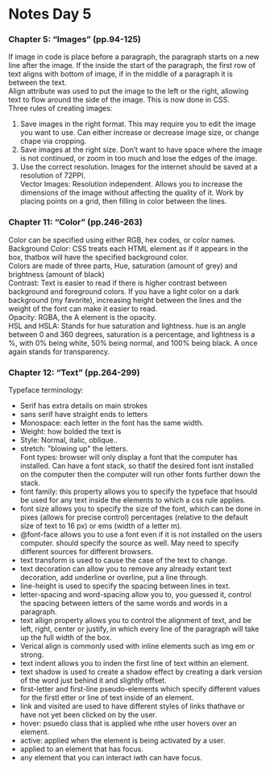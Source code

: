 # Notes Day 5

### Chapter 5: “Images” (pp.94-125)<br />
If image in code is place before a paragraph, the paragraph starts on a new line after the image. If the inside the start of the paragraph, the first row of text aligns with bottom of image, if in the middle of a paragraph it is between the text. <br />
Align attribute was used to put the image to the left or the right, allowing text to flow around the side of the image. This is now done in CSS. <br />
Three rules of creating images: 
1. Save images in the right format. This may require you to edit the image you want to use. Can either increase or decrease image size, or change chape via cropping. 
2. Save images at the right size. Don’t want to have space where the image is not continued, or zoom in too much and lose the edges of the image. 
3. Use the correct resolution. Images for the internet should be saved at a resolution of 72PPI. <br />
Vector Images: Resolution independent. Allows you to increase the dimensions of the image without affecting the quality of it. Work by placing points on a grid, then filling in color between the lines. <br />
### Chapter 11: “Color” (pp.246-263)
Color can be specified using either RGB, hex codes, or color names. <br />
Background Color: CSS treats each HTML element as if it appears in the box, thatbox will have the specified background color. <br />
Colors are made of three parts, Hue, saturation (amount of grey) and brightness (amount of black)<br />
Contrast: Text is easier to read if there is higher contrast between background and foreground colors. If you have a light color on a dark background (my favorite), increasing height between the lines and the weight of the font can make it easier to read. <br />
Opacity: RGBA, the A element is the opacity. <br />
HSL and HSLA: Stands for hue saturation and lightness. hue is an angle between 0 and 360 degrees, saturation is a percentage, and lightness is a %, with 0% being white, 50% being normal, and 100% being black. A once again stands for transparency. <br />

### Chapter 12: “Text” (pp.264-299)

Typeface terminology: 
- Serif has extra details on main strokes
- sans serif have straight ends to letters
- Monospace: each letter in the font has the same width. 
- Weight: how bolded the text is
- Style: Normal, italic, oblique..
- stretch: "blowing up" the letters. <br />
Font types: browser will only display a font that the computer has installed. Can have a font stack, so thatif the desired font isnt installed on the computer then the computer will run other fonts further down the stack. 
- font family: this property allows you to specify the typeface that hsould be used for any text inside the elements to which a css rule applies.<br /> 
- font size allows you to specify the size of the font, which can be done in pixes (allows for precise control) percentages (relative to the default size of text to 16 px) or ems (width of a letter m).<br />
- @font-face allows you to use a font even if it is not installed on the users computer. should specify the source as well. May need to specify different sources for different browsers. 
- text transform is used to cause the case of the text to change. 
- text decoration can allow you to remove any already extant text decoration, add underline or overline, put a line through. <br />
- line-height is used to specify the spacing between lines in text. 
- letter-spacing and word-spacing allow you to, you guessed it, control the spacing between letters of the same words and words in a paragraph. 
- text allign property allows you to control the alignment of text, and be left, right, center or justify, in which every line of the paragraph will take up the full width of the box. 
- Verical align is commonly used with inline elements such as img em or strong. 
- text indent allows you to inden the first line of text within an element. 
- text shadow is used to create a shadow effect by creating a dark version of the word just behind it and slightly offset. 
- first-letter and first-line pseudo-elements which specify different values for the firstl etter or line of text inside of an element. 
- link and visited are used to have different styles of links thathave or have not yet been clicked on by the user. 
- hover: psuedo class that is applied whe nthe user hovers over an element. 
- active: applied when the element is being activated by a user. 
- applied to an element that has focus. 
- any element that you can interact iwth can have focus. 
